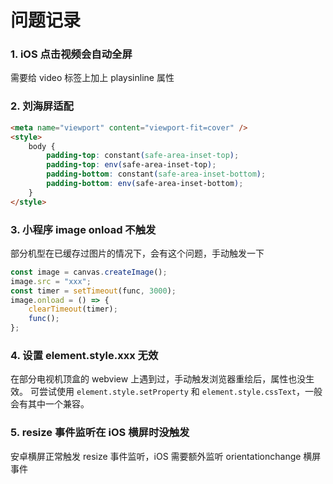 # 问题记录

### 1. iOS 点击视频会自动全屏

需要给 video 标签上加上 playsinline 属性

### 2. 刘海屏适配

```html
<meta name="viewport" content="viewport-fit=cover" />
<style>
    body {
        padding-top: constant(safe-area-inset-top);
        padding-top: env(safe-area-inset-top);
        padding-bottom: constant(safe-area-inset-bottom);
        padding-bottom: env(safe-area-inset-bottom);
    }
</style>
```

### 3. 小程序 image onload 不触发

部分机型在已缓存过图片的情况下，会有这个问题，手动触发一下

```js
const image = canvas.createImage();
image.src = "xxx";
const timer = setTimeout(func, 3000);
image.onload = () => {
    clearTimeout(timer);
    func();
};
```

### 4. 设置 element.style.xxx 无效

在部分电视机顶盒的 webview 上遇到过，手动触发浏览器重绘后，属性也没生效。
可尝试使用 `element.style.setProperty` 和 `element.style.cssText`，一般会有其中一个兼容。

### 5. resize 事件监听在 iOS 横屏时没触发

安卓横屏正常触发 resize 事件监听，iOS 需要额外监听 orientationchange 横屏事件
